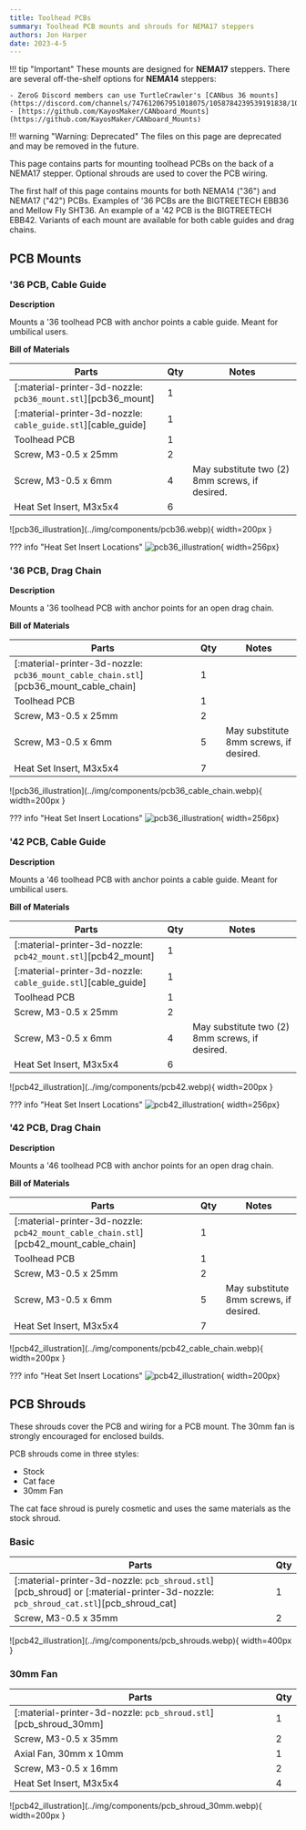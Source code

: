 ```yaml
---
title: Toolhead PCBs
summary: Toolhead PCB mounts and shrouds for NEMA17 steppers
authors: Jon Harper
date: 2023-4-5
---
```


!!! tip "Important"
    These mounts are designed for **NEMA17** steppers. There are several off-the-shelf options for **NEMA14** steppers:

    - ZeroG Discord members can use TurtleCrawler's [CANbus 36 mounts](https://discord.com/channels/747612067951018075/1058784239539191838/1058784239539191838)
    - [https://github.com/KayosMaker/CANboard_Mounts](https://github.com/KayosMaker/CANboard_Mounts)


!!! warning "Warning: Deprecated"
    The files on this page are deprecated and may be removed in the future.

This page contains parts for mounting toolhead PCBs on the back of a NEMA17 stepper. Optional shrouds are used to cover the PCB wiring.

The first half of this page contains mounts for both NEMA14 ("36") and NEMA17 ("42") PCBs. Examples of '36 PCBs are the BIGTREETECH EBB36 and  Mellow Fly SHT36. An example of a '42 PCB is the BIGTREETECH EBB42. Variants of each mount are available for both cable guides and drag chains.

## PCB Mounts

### '36 PCB, Cable Guide
<div markdown class="jh-grid-container jh-grid-2">
<div markdown class="jh-grid-para">

**Description**

Mounts a '36 toolhead PCB with anchor points a cable guide. Meant for umbilical users.

**Bill of Materials**

| Parts     | Qty | Notes |
|-----------|-----|-------|
| [:material-printer-3d-nozzle: `pcb36_mount.stl`][pcb36_mount] | 1 | |
| [:material-printer-3d-nozzle: `cable_guide.stl`][cable_guide] | 1 | |
| Toolhead PCB      | 1 | |
| Screw, M3-0.5 x 25mm | 2 | |
| Screw, M3-0.5 x 6mm  | 4 | May substitute two (2) 8mm screws, if desired. |
| Heat Set Insert, M3x5x4 | 6 | |

</div>
<div markdown class="jh-grid-img">
![pcb36_illustration](../img/components/pcb36.webp){ width=200px }

??? info "Heat Set Insert Locations"
    ![pcb36_illustration](../img/inserts/pcb36.webp){ width=256px}
</div>
</div>

### '36 PCB, Drag Chain

<div markdown class="jh-grid-container jh-grid-2">
<div markdown class="jh-grid-para">

**Description**

Mounts a '36 toolhead PCB with anchor points for an open drag chain.

**Bill of Materials**

| Parts     | Qty | Notes |
|-----------|-----|-------|
| [:material-printer-3d-nozzle: `pcb36_mount_cable_chain.stl`][pcb36_mount_cable_chain] | 1 | |
| Toolhead PCB      | 1 | |
| Screw, M3-0.5 x 25mm | 2 | |
| Screw, M3-0.5 x 6mm  | 5 | May substitute 8mm screws, if desired. |
| Heat Set Insert, M3x5x4 | 7 | |

</div>
<div markdown class="jh-grid-img">
![pcb36_illustration](../img/components/pcb36_cable_chain.webp){ width=200px }

??? info "Heat Set Insert Locations"
    ![pcb36_illustration](../img/inserts/pcb36_chain.webp){ width=256px}
</div>
</div>

### '42 PCB, Cable Guide

<div markdown class="jh-grid-container jh-grid-2">
<div markdown class="jh-grid-para">

**Description**

Mounts a '46 toolhead PCB with anchor points a cable guide. Meant for umbilical users.

**Bill of Materials**

| Parts     | Qty | Notes |
|-----------|-----|-------|
| [:material-printer-3d-nozzle: `pcb42_mount.stl`][pcb42_mount] | 1 | |
| [:material-printer-3d-nozzle: `cable_guide.stl`][cable_guide] | 1 | |
| Toolhead PCB      | 1 | |
| Screw, M3-0.5 x 25mm | 2 | |
| Screw, M3-0.5 x 6mm  | 4 | May substitute two (2) 8mm screws, if desired. |
| Heat Set Insert, M3x5x4 | 6 | |

</div>
<div markdown class="jh-grid-img">
![pcb42_illustration](../img/components/pcb42.webp){ width=200px }

??? info "Heat Set Insert Locations"
    ![pcb42_illustration](../img/inserts/pcb42.webp){ width=256px}
</div>
</div>

### '42 PCB, Drag Chain

<div markdown class="jh-grid-container jh-grid-2">
<div markdown class="jh-grid-para">

**Description**

Mounts a '46 toolhead PCB with anchor points for an open drag chain.

**Bill of Materials**

| Parts     | Qty | Notes |
|-----------|-----|-------|
| [:material-printer-3d-nozzle: `pcb42_mount_cable_chain.stl`][pcb42_mount_cable_chain] | 1 | |
| Toolhead PCB      | 1 | |
| Screw, M3-0.5 x 25mm | 2 | |
| Screw, M3-0.5 x 6mm  | 5 | May substitute 8mm screws, if desired. |
| Heat Set Insert, M3x5x4 | 7 | |

</div>
<div markdown class="jh-grid-img">
![pcb42_illustration](../img/components/pcb42_cable_chain.webp){ width=200px }

??? info "Heat Set Insert Locations"
    ![pcb42_illustration](../img/inserts/pcb42_chain.webp){ width=200px}
</div>
</div>

## PCB Shrouds

These shrouds cover the PCB and wiring for a PCB mount. The 30mm fan is strongly encouraged for enclosed builds.

PCB shrouds come in three styles:

- Stock
- Cat face
- 30mm Fan

The cat face shroud is purely cosmetic and uses the same materials as the stock shroud.

### Basic

<div markdown class="jh-grid-container jh-grid-2">
<div markdown class="jh-grid-para">

| Parts     | Qty |
|-----------|-----|
| [:material-printer-3d-nozzle: `pcb_shroud.stl`][pcb_shroud] or [:material-printer-3d-nozzle: `pcb_shroud_cat.stl`][pcb_shroud_cat]| 1 |
| Screw, M3-0.5 x 35mm | 2 |

</div>
<div markdown class="jh-grid-img">
![pcb42_illustration](../img/components/pcb_shrouds.webp){ width=400px }
</div>
</div>

### 30mm Fan

<div markdown class="jh-grid-container jh-grid-2">
<div markdown class="jh-grid-para">

| Parts     | Qty |
|-----------|-----|
| [:material-printer-3d-nozzle: `pcb_shroud.stl`][pcb_shroud_30mm] | 1 |
| Screw, M3-0.5 x 35mm | 2 |
| Axial Fan, 30mm x 10mm | 1 |
| Screw, M3-0.5 x 16mm | 2 |
| Heat Set Insert, M3x5x4 | 4 |

</div>
<div markdown class="jh-grid-img">
![pcb42_illustration](../img/components/pcb_shroud_30mm.webp){ width=200px }
</div>
</div>

